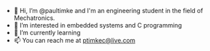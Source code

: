 - 👋 Hi, I’m @paultimke and I'm an engineering student in the field of Mechatronics.
- 👀 I’m interested in embedded systems and C programming
- 🌱 I’m currently learning
- 📫 You can reach me at ptimkec@live.com

<!---
paultimke/paultimke is a ✨ special ✨ repository because its `README.md` (this file) appears on your GitHub profile.
You can click the Preview link to take a look at your changes.
--->
